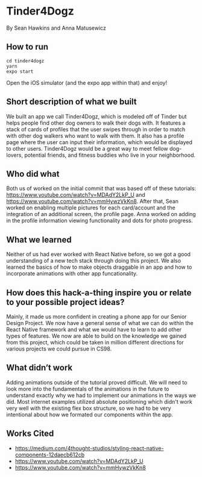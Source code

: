 # Tinder4Dogz
By Sean Hawkins and Anna Matusewicz

## How to run
```
cd tinder4dogz
yarn
expo start
```

Open the iOS simulator (and the expo app within that) and enjoy!

## Short description of what we built
We built an app we call Tinder4Dogz, which is modeled off of Tinder but helps people find other dog owners to walk their dogs with. It features a stack of cards of profiles that the user swipes through in order to match with other dog walkers who want to walk with them. It also has a profile page where the user can input their information, which would be displayed to other users. Tinder4Dogz would be a great way to meet fellow dog-lovers, potential friends, and fitness buddies who live in your neighborhood. 
## Who did what
Both us of worked on the initial commit that was based off of these tutorials: https://www.youtube.com/watch?v=MDAdY2LkP_U and https://www.youtube.com/watch?v=mmHywzVkKn8. After that, Sean worked on enabling multiple pictures for each card/account and the integration of an additional screen, the profile page. Anna worked on adding in the profile information viewing functionality and dots for photo progress. 
## What we learned
Neither of us had ever worked with React Native before, so we got a good understanding of a new tech stack through doing this project. We also learned the basics of how to make objects draggable in an app and how to incorporate animations with other app funcationality.
## How does this hack-a-thing inspire you or relate to your possible project ideas?
Mainly, it made us more confident in creating a phone app for our Senior Design Project. We now have a general sense of what we can do within the React Native framework and what we would have to learn to add other types of features. We now are able to build on the knowledge we gained from this project, which could be taken in million different directions for various projects we could pursue in CS98.
## What didn’t work
Adding animations outside of the tutorial proved difficult. We will need to look more into the fundamentals of the animations in the future to understand exactly why we had to implement our animations in the ways we did. Most internet examples utilized absolute positioning which didn't work very well with the existing flex box structure, so we had to be very intentional about how we formated our components within the app.

## Works Cited
* https://medium.com/4thought-studios/styling-react-native-components-12daecb612cb
* https://www.youtube.com/watch?v=MDAdY2LkP_U
* https://www.youtube.com/watch?v=mmHywzVkKn8
